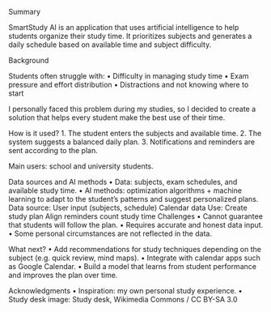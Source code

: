 Summary

SmartStudy AI is an application that uses artificial intelligence to help students organize their study time. It prioritizes subjects and generates a daily schedule based on available time and subject difficulty.

Background

Students often struggle with:
	•	Difficulty in managing study time
	•	Exam pressure and effort distribution
	•	Distractions and not knowing where to start

I personally faced this problem during my studies, so I decided to create a solution that helps every student make the best use of their time.

How is it used?
	1.	The student enters the subjects and available time.
	2.	The system suggests a balanced daily plan.
	3.	Notifications and reminders are sent according to the plan.

Main users: school and university students.


Data sources and AI methods
	•	Data: subjects, exam schedules, and available study time.
	•	AI methods: optimization algorithms + machine learning to adapt to the student’s patterns and suggest personalized plans.
Data source:
User input (subjects, schedule)
Calendar data
Use:
Create study plan
Align reminders
count study time
Challenges
	•	Cannot guarantee that students will follow the plan.
	•	Requires accurate and honest data input.
	•	Some personal circumstances are not reflected in the data.

What next?
	•	Add recommendations for study techniques depending on the subject (e.g. quick review, mind maps).
	•	Integrate with calendar apps such as Google Calendar.
	•	Build a model that learns from student performance and improves the plan over time.

Acknowledgments
	•	Inspiration: my own personal study experience.
	•	Study desk image: Study desk, Wikimedia Commons / CC BY-SA 3.0
